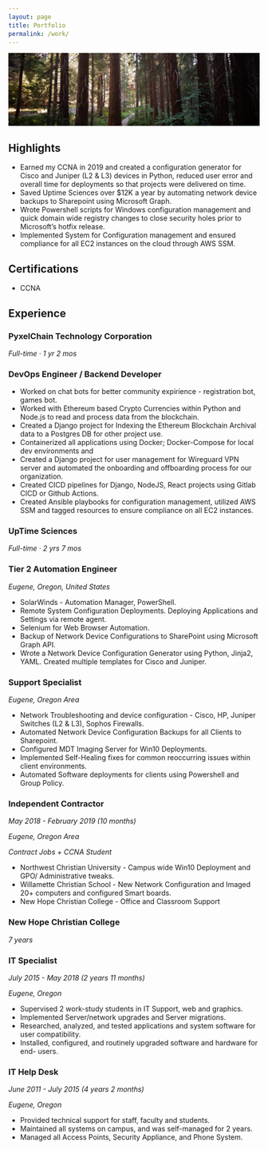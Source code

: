 ```yaml
---
layout: page
title: Portfolio
permalink: /work/
---
```


![work](https://raw.githubusercontent.com/jordantrujillo/jordantrujillo.github.io/main/images/work-banner.jpg "work-banner")

## **Highlights**
- Earned my CCNA in 2019 and created a configuration generator for Cisco and Juniper (L2 & L3) devices in Python, reduced user error and overall time for deployments so that projects were delivered on time. 
- Saved Uptime Sciences over $12K a year by automating network device backups to Sharepoint using Microsoft Graph.
- Wrote Powershell scripts for Windows configuration management and quick domain wide registry changes to close security holes prior to Microsoft’s hotfix release.
- Implemented System for Configuration management and ensured compliance for all EC2 instances on the cloud through AWS SSM. 

## **Certifications**
- CCNA

## **Experience**

### **PyxelChain Technology Corporation**
*Full-time · 1 yr 2 mos*

### DevOps Engineer / Backend Developer

- Worked on chat bots for better community expirience - registration bot, games bot. 
- Worked with Ethereum based Crypto Currencies within Python and Node.js to read and process data from the blockchain.
- Created a Django project for Indexing the Ethereum Blockchain Archival data to a Postgres DB for other project use.
- Containerized all applications using Docker; Docker-Compose for local dev environments and 
- Created a Django project for user management for Wireguard VPN server and automated the onboarding and offboarding process for our organization.
- Created CICD pipelines for Django, NodeJS, React projects using Gitlab CICD or Github Actions. 
- Created Ansible playbooks for configuration management, utilized AWS SSM and tagged resources to ensure compliance on all EC2 instances.  


### **UpTime Sciences**
*Full-time · 2 yrs 7 mos*

### Tier 2 Automation Engineer

*Eugene, Oregon, United States*

 - SolarWinds - Automation Manager, PowerShell. 
 - Remote System Configuration Deployments. Deploying Applications and Settings via remote agent. 
 - Selenium for Web Browser Automation. 
 - Backup of Network Device Configurations to SharePoint using Microsoft Graph API. 
 - Wrote a Network Device Configuration Generator using Python, Jinja2, YAML. Created multiple templates for Cisco and Juniper.

### Support Specialist

*Eugene, Oregon Area*

- Network Troubleshooting and device configuration - Cisco, HP, Juniper Switches (L2 & L3), Sophos Firewalls. 
- Automated Network Device Configuration Backups for all Clients to Sharepoint. 
- Configured MDT Imaging Server for Win10 Deployments. 
- Implemented Self-Healing fixes for common reoccurring issues within client environments. 
- Automated Software deployments for clients using Powershell and Group Policy.

### **Independent Contractor**
*May 2018 - February 2019 (10 months)*

*Eugene, Oregon Area*

*Contract Jobs + CCNA Student*

- Northwest Christian University - Campus wide Win10 Deployment and GPO/
Administrative tweaks.
- Willamette Christian School - New Network Configuration and Imaged 20+
computers and configured Smart boards.
- New Hope Christian College - Office and Classroom Support

### **New Hope Christian College**
*7 years*

### IT Specialist

*July 2015 - May 2018 (2 years 11 months)*

*Eugene, Oregon*

- Supervised 2 work-study students in IT Support, web and graphics.
- Implemented Server/network upgrades and Server migrations.
- Researched, analyzed, and tested applications and system software for user
compatibility.
- Installed, configured, and routinely upgraded software and hardware for end-
users.

### IT Help Desk
*June 2011 - July 2015 (4 years 2 months)*

*Eugene, Oregon*

- Provided technical support for staff, faculty and students.
- Maintained all systems on campus, and was self-managed for 2 years.
- Managed all Access Points, Security Appliance, and Phone System.